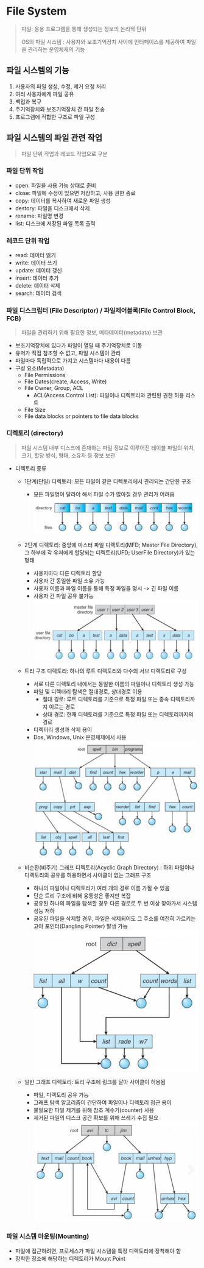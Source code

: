 ﻿# File System
> 파일: 응용 프로그램을 통해 생성되는 정보의 논리적 단위
> 
> OS의 파일 시스템 : 사용자와 보조기억장치 사이에 인터페이스를 제공하여 파일을 관리하는 운영체제의 기능

## 파일 시스템의 기능
1. 사용자의 파일 생성, 수정, 제거 요청 처리
2. 여러 사용자에게 파일 공유
3. 백업과 복구
4. 주기억장치와 보조기억장치 간 파일 전송
5. 프로그램에 적합한 구조로 파일 구성

## 파일 시스템의 파일 관련 작업
> 파일 단위 작업과 레코드 작업으로 구분

### 파일 단위 작업
- open: 파일을 사용 가능 상태로 준비
- close: 파일에 수정이 있으면 저장하고, 사용 권한 종료
- copy: 데이터를 복사하여 새로운 파일 생성
- destory: 파일을 디스크에서 삭제
- rename: 파일명 변경
- list: 디스크에 저장된 파일 목록 출력

### 레코드 단위 작업
- read: 데이터 읽기
- write: 데이터 쓰기
- update: 데이터 갱신
- insert: 데이터 추가
- delete: 데이터 삭제
- search: 데이터 검색

### 파일 디스크립터 (File Descriptor) / 파일제어블록(File Control Block, FCB)
> 파일을 관리하기 위해 필요한 정보, 메타데이터(metadata) 보관
- 보조기억장치에 있다가 파일이 열릴 때 주기억장치로 이동
- 유저가 직접 참조할 수 없고, 파일 시스템이 관리
- 파일마다 독립적으로 가지고 시스템마다 내용이 다름
- 구성 요소(Metadata)
	- File Permissions
	- File Dates(create, Access, Write)
	- File Owner, Group, ACL
		- ACL(Access Control List): 파일이나 디렉토리와 관련된 권한 허용 리스트
	- File Size
	- File data blocks or pointers to file data blocks

### 디렉토리 (directory)
> 파일 시스템 내부 디스크에 존재하는 파일 정보로 이루어진 테이블
> 파일의 위치, 크기, 할당 방식, 형태, 소유자 등 정보 보관
- 디렉토리 종류
	- 1단계(단일) 디렉토리: 모든 파일이 같은 디렉토리에서 관리되는 간단한 구조
		- 모든 파일명이 달라야 해서 파일 수가 많아질 경우 관리가 어려움
	![디렉토리](/sejigner/img/os/file-system/1.jpg)


	- 2단계 디렉토리: 중앙에 마스터 파일 디렉토리(MFD; Master File Directory), 그 하부에 각 유저에게 할당되는 디렉토리(UFD; UserFile Directory)가 있는 형태
		- 사용자마다 다른 디렉토리 할당
		- 사용자 간 동일한 파일 소유 가능
		- 사용자 이름과 파일 이름을 통해 특정 파일을 명시 -> 긴 파일 이름
		- 사용자 간 파일 공유 불가능
![디렉토리](/sejigner/img/os/file-system/2.jpg)

	- 트리 구조 디렉토리: 하나의 루트 디렉토리와 다수의 서브 디렉토리로 구성
		- 서로 다른 디렉토리 내에서는 동일한 이름의 파일이나 디렉토리 생성 가능
		- 파일 및 디렉터리 탐색은 절대경로, 상대경로 이용
			- 절대 경로: 루트 디렉토리를 기준으로 특정 파일 또는 종속 디렉토리까지 이르는 경로
			- 상대 경로: 현재 디렉토리를 기준으로 특정 파일 또는 디렉토리까지의 경로
		- 디렉터리 생성과 삭제 용이
		- Dos, Windows, Unix 운영체제에서 사용
![디렉토리](/sejigner/img/os/file-system/3.jpg)
	
	- 비순환(비주기) 그래프 디렉토리(Acyclic Graph Directory) : 하위 파일이나 디렉토리의 공유를 허용하면서 사이클이 없는 그래프 구조
		- 하나의 파일이나 디렉토리가 여러 개의 경로 이름 가질 수 있음
		- 단순 트리 구조에 비해 융통성은 좋지만 복잡
		- 공유된 하나의 파일을 탐색할 경우 다른 경로로 두 번 이상 찾아가서 시스템 성능 저하
		- 공유된 파일을 삭제할 경우, 파일은 삭제되어도 그 주소를 여전히 가르키는 고아 포인터(Dangling Pointer) 발생 가능
![디렉토리](/sejigner/img/os/file-system/4.jpg)

	- 일반 그래프 디렉토리: 트리 구조에 링크를 달아 사이클이 허용됨
		- 파일, 디렉토리 공유 가능
		- 그래프 탐색 알고리즘이 간단하여 파일이나 디렉토리 접근 용이
		- 불필요한 파일 제거를 위해 참조 계수기(counter) 사용
		- 제거된 파일의 디스크 공간 확보를 위해 쓰레기 수집 필요
![디렉토리](/sejigner/img/os/file-system/5.jpg)

### 파일 시스템 마운팅(Mounting)
- 파일에 접근하려면, 프로세스가 파일 시스템을 특정 디렉토리에 장착해야 함
- 장착한 장소에 해당하는 디렉토리가 Mount Point
